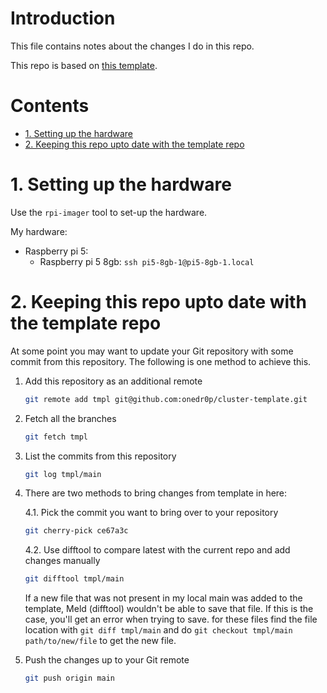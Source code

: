 # Introduction <!-- omit in toc -->

This file contains notes about the changes I do in this repo. 

This repo is based on [this template](https://github.com/onedr0p/cluster-template). 

# Contents <!-- omit in toc -->

- [1. Setting up the hardware](#1-setting-up-the-hardware)
- [2. Keeping this repo upto date with the template repo](#2-keeping-this-repo-upto-date-with-the-template-repo)


# 1. Setting up the hardware

Use the `rpi-imager` tool to set-up the hardware.

My hardware: 
- Raspberry pi 5: 
  - Raspberry pi 5 8gb: `ssh pi5-8gb-1@pi5-8gb-1.local`

# 2. Keeping this repo upto date with the template repo

At some point you may want to update your Git repository with some commit from this repository. The following is one method to achieve this.

1. Add this repository as an additional remote

    ```sh
    git remote add tmpl git@github.com:onedr0p/cluster-template.git
    ```

2. Fetch all the branches

    ```sh
    git fetch tmpl
    ```

3. List the commits from this repository

    ```sh
    git log tmpl/main
    ```

4. There are two methods to bring changes from template in here: 
   
   4.1. Pick the commit you want to bring over to your repository

    ```sh
    git cherry-pick ce67a3c
    ```

   4.2. Use difftool to compare latest with the current repo and add changes manually

   ```bash
   git difftool tmpl/main
   ```

   If a new file that was not present in my local main was added to the template, Meld (difftool) wouldn't be able to save that file. If this is the case, you'll get an error when trying to save. for these files find the file location with `git diff tmpl/main` and do `git checkout tmpl/main path/to/new/file` to get the new file. 


5. Push the changes up to your Git remote

    ```sh
    git push origin main
    ```
